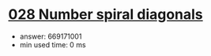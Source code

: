 [028 Number spiral diagonals](http://projecteuler.net/problem=28)
========================

- answer: 669171001 
- min used time: 0 ms

